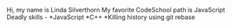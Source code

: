 Hi, my name is Linda Silverthorn
My favorite CodeSchool path is JavaScript
Deadly skills -
*JavaScript
*C++
*Killing history using git rebase
